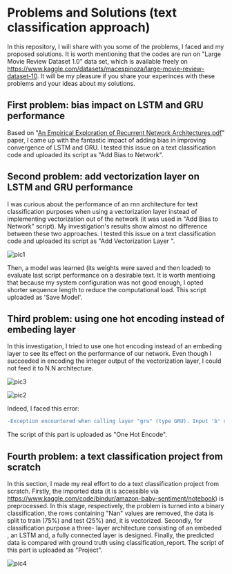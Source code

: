 # Problems and Solutions (text classification approach)
In this repository, I will share with you some of the problems, I faced and my proposed solutions. It is worth mentioning that the codes are run on "Large Movie Review Dataset 1.0" data set, which is available freely on https://www.kaggle.com/datasets/macespinoza/large-movie-review-dataset-10. 
It will be my pleasure if you share your experinces with these problems and your ideas about my solutions.
## First problem: bias impact on LSTM and GRU performance
Based on "[An Empirical Exploration of Recurrent Network Architectures.pdf](https://github.com/mohammadmehdikeramati/Text-Classification/files/9563647/An.Empirical.Exploration.of.Recurrent.Network.Architectures.pdf)" paper, I came up with the fantastic impact of adding bias in improving convergence of LSTM and GRU. I tested this issue on a text classification code and uploaded its script as "Add Bias to Network".
## Second problem: add vectorization layer on LSTM and GRU performance
I was curious about the performance of an rnn architecture for text classification purposes when using a vectorization layer instead of implementing vectorization out of the network (it was used in "Add Bias to Network" script). My investigation's results show almost no difference between these two approaches. I tested this issue on a text classification code and uploaded its script as "Add Vectorization Layer ". 


![pic1](https://user-images.githubusercontent.com/42337253/190309085-5230788d-30db-488f-8317-553b1168db20.PNG)

Then, a model was learned (its weights were saved and then loaded) to evaluate last script performance on a desirable text. It is worth mentioing that because my system configuration was not good enough, I opted shorter sequence length to reduce the computational load. This script uploaded as 'Save Model'.

## Third problem: using one hot encoding instead of embeding layer
In this investigation, I tried to use one hot encoding instead of an embeding layer to see its effect on the performance of our network. Even though I succeeded in encoding the integer output of the vectorization layer, I could not feed it to N.N architecture.

![pic3](https://user-images.githubusercontent.com/42337253/190310122-6068f3cd-5829-4385-86c5-42a981ddb8ee.PNG)

![pic2](https://user-images.githubusercontent.com/42337253/190309604-1ab96a4b-a418-40e8-a9c0-cc7fda3bcc47.PNG)


Indeed, I faced this error:
```diff
-Exception encountered when calling layer "gru" (type GRU). Input 'b' of 'MatMul' Op has type float32 that does not match type int32 of argument 'a'. 
```
The script of this part is uploaded as "One Hot Encode".
## Fourth problem: a text classification project from scratch
In this section, I made my real effort to do a text classification project from scratch. Firstly, the imported data (it is accessible via https://www.kaggle.com/code/bindur/amazon-baby-sentiment/notebook) is preprocessed. In this stage, respectively, the problem is turned into a binary classification, the rows containing "Nan" values are removed, the data is split to train (75%) and test (25%) and, it is vectorized. Secondly, for classification purpose a three- layer architecture consisting of an embeded , an LSTM and, a fully connected layer is designed. Finally, the predicted data is compared with ground truth using classification_report. The script of this part is uploaded as "Project".

![pic4](https://user-images.githubusercontent.com/42337253/190312966-83e2102c-c68b-4059-a9f3-e8f24b6628a9.PNG)

